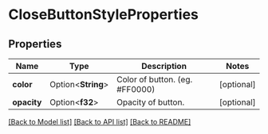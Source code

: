 # CloseButtonStyleProperties

## Properties

Name | Type | Description | Notes
------------ | ------------- | ------------- | -------------
**color** | Option<**String**> | Color of button. (eg. #FF0000) | [optional]
**opacity** | Option<**f32**> | Opacity of button. | [optional]

[[Back to Model list]](../README.md#documentation-for-models) [[Back to API list]](../README.md#documentation-for-api-endpoints) [[Back to README]](../README.md)


